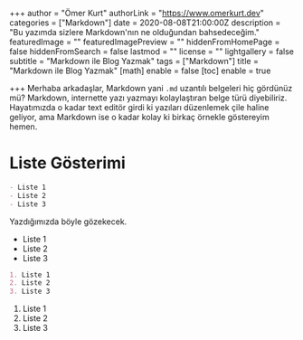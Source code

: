 +++
author = "Ömer Kurt"
authorLink = "https://www.omerkurt.dev"
categories = ["Markdown"]
date = 2020-08-08T21:00:00Z
description = "Bu yazımda sizlere Markdown'nın ne olduğundan bahsedeceğim."
featuredImage = ""
featuredImagePreview = ""
hiddenFromHomePage = false
hiddenFromSearch = false
lastmod = ""
license = ""
lightgallery = false
subtitle = "Markdown ile Blog Yazmak"
tags = ["Markdown"]
title = "Markdown ile Blog Yazmak"
[math]
enable = false
[toc]
enable = true

+++
Merhaba arkadaşlar, Markdown yani `.md` uzantılı belgeleri hiç gördünüz mü? Markdown, internette yazı yazmayı kolaylaştıran belge türü diyebiliriz. Hayatımızda o kadar text editör girdi ki yazıları düzenlemek çile haline geliyor, ama Markdown ise o kadar kolay ki birkaç örnekle göstereyim hemen.

# Liste Gösterimi
```Markdown
- Liste 1
- Liste 2
- Liste 3 
```
Yazdığımızda böyle gözekecek.

- Liste 1
- Liste 2
- Liste 3

```Markdown
1. Liste 1
2. Liste 2
3. Liste 3
```

1. Liste 1
2. Liste 2
3. Liste 3
